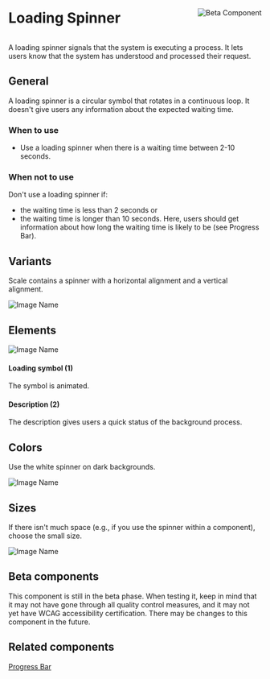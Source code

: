 <div style="display: inline-flex; align-items: center; justify-content: space-between; width: 100%;">
    <h1>Loading Spinner</h1>
    <img src="assets/beta.png" alt="Beta Component" />
</div>

A loading spinner signals that the system is executing a process. It lets users know that the system has understood and processed their request.

## General

A loading spinner is a circular symbol that rotates in a continuous loop. It doesn't give users any information about the expected waiting time.

### When to use

- Use a loading spinner when there is a waiting time between 2-10 seconds.

### When not to use

Don't use a loading spinner if:

- the waiting time is less than 2 seconds or
- the waiting time is longer than 10 seconds. Here, users should get information about how long the waiting time is likely to be (see Progress Bar).

## Variants

Scale contains a spinner with a horizontal alignment and a vertical alignment.

![Image Name](assets/3_components/loading-spinner/Loading-Spinner-Varianten-EN.png)

## Elements

![Image Name](assets/3_components/loading-spinner/Loading-Spinner-elemente.png)

#### Loading symbol (1)

The symbol is animated.

#### Description (2)

The description gives users a quick status of the background process.

## Colors

Use the white spinner on dark backgrounds.

![Image Name](assets/3_components/loading-spinner/Loading-Spinner-Farben-EN.png)

## Sizes

If there isn't much space (e.g., if you use the spinner within a component), choose the small size.

![Image Name](assets/3_components/loading-spinner/Loading-Spinner-Groeßen-EN.png)

## Beta components

This component is still in the beta phase. When testing it, keep in mind that it may not have gone through all quality control measures, and it may not yet have WCAG accessibility certification. There may be changes to this component in the future.

## Related components

<a href="?path=/usage/components-progress-bar--determinate">Progress Bar</a>